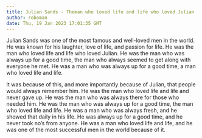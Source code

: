 ```yaml
---
title: Julian Sands - Theman who loved life and life who loved Julian
author: roboman
date: Thu, 19 Jan 2023 17:01:35 GMT
---
```



Julian Sands was one of the most famous and well-loved men in the world. He was known for his laughter, love of life, and passion for life. He was the man who loved life and life who loved Julian. He was the man who was always up for a good time, the man who always seemed to get along with everyone he met. He was a man who was always up for a good time, a man who loved life and life.

It was because of this, and more importantly because of Julian, that people would always remember him. He was the man who loved life and life and never gave up. He was the man who was always there for those who needed him. He was the man who was always up for a good time, the man who loved life and life. He was a man who was always fresh, and he showed that daily in his life. He was always up for a good time, and he never took no’s from anyone. He was a man who loved life and life, and he was one of the most successful men in the world because of it.